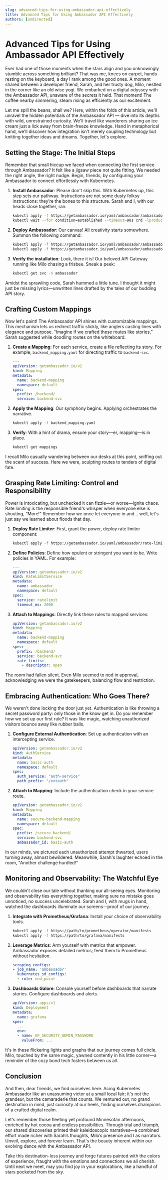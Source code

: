 ```yaml
---
slug: advanced-tips-for-using-ambassador-api-effectively
title: Advanced Tips for Using Ambassador API Effectively
authors: [undirected]
---
```



# Advanced Tips for Using Ambassador API Effectively

Ever had one of those moments when the stars align and you unknowingly stumble across something brilliant? That was me, knees on carpet, hands resting on the keyboard, a day I rank among the good ones. A moment shared between a developer friend, Sarah, and her trusty dog, Milo, nestled in the corner like an old wise yogi. We embarked on a digital odyssey with the Ambassador API, unaware of the secrets it held. That moment! The coffee nearby simmering, steam rising as efficiently as our excitement.

Let me spill the beans, shall we? Here, within the folds of this article, we'll unravel the hidden potentials of the Ambassador API — dive into its depths with wild, unrestrained curiosity. We'll travel like wanderers sharing an ice cream just a lick away from brain-freeze knowledge. Hand in metaphorical hand, we'll discover how integration isn't merely coupling technology but knitting together ideas and dreams. Together, let's explore.

## Setting the Stage: The Initial Steps

Remember that small hiccup we faced when connecting the first service through Ambassador? It felt like a jigsaw piece not quite fitting. We needed the right angle, the right nudge. Begin, friends, by configuring your Ambassador to connect effortlessly with Kubernetes. 

1. **Install Ambassador**: Please don't skip this. With Kubernetes up, this step sets our pathway. Instructions are not some dusty folksy instructions: they’re the bones to this structure. Sarah and I, with our heads close together, ran:

    ```bash
    kubectl apply -f https://getambassador.io/yaml/ambassador/ambassador-crds.yaml
    kubectl wait --for condition=established --timeout=90s crd -lproduct=aes
    ```

2. **Deploy Ambassador**: Our canvas! All creativity starts somewhere. Summon the following command:

    ```bash
    kubectl apply -f https://getambassador.io/yaml/ambassador/ambassador-rbac.yaml
    kubectl apply -f https://getambassador.io/yaml/ambassador/ambassador-service.yaml
    ```

3. **Verify the installation**: Look, there it is! Our beloved API Gateway running like Milo chasing a frisbee. Sneak a peek:

    ```bash
    kubectl get svc -n ambassador
    ```

Amidst the sprawling code, Sarah hummed a little tune. I thought it might just be missing lyrics—unwritten lines drafted by the tales of our budding API story.

## Crafting Custom Mappings

Now let's paint! The Ambassador API shines with customizable mappings. This mechanism lets us redirect traffic slickly, like anglers casting lines with elegance and purpose. “Imagine if we crafted these routes like stories,” Sarah suggested while doodling routes on the whiteboard.

1. **Create a Mapping**: For each service, create a file reflecting its story. For example, `backend_mapping.yaml` for directing traffic to `backend-svc`.

    ```yaml
    ---
    apiVersion: getambassador.io/v2
    kind: Mapping
    metadata:
      name: backend-mapping
      namespace: default
    spec:
      prefix: /backend/
      service: backend-svc
    ```

2. **Apply the Mapping**: Our symphony begins. Applying orchestrates the narrative.

    ```bash
    kubectl apply -f backend_mapping.yaml
    ```

3. **Verify**: With a hint of drama, ensure your story—er, mapping—is in place.

    ```bash
    kubectl get mappings
    ```

I recall Milo casually wandering between our desks at this point, sniffing out the scent of success. Here we were, sculpting routes to tenders of digital fate.

## Grasping Rate Limiting: Control and Responsibility

Power is intoxicating, but unchecked it can fizzle—or worse—ignite chaos. Rate limiting is the responsible friend's whisper when everyone else is shouting, “More!” Remember how we once let everyone in and… well, let's just say we learned about floods that day.

1. **Deploy Rate Limiter**: First, grant the power, deploy rate limiter component:

    ```bash
    kubectl apply -f https://getambassador.io/yaml/ambassador/rate-limit-service.yaml
    ```

2. **Define Policies**: Define how opulent or stringent you want to be. Write policies in YAML. For example:

    ```yaml
    ---
    apiVersion: getambassador.io/v2
    kind: RateLimitService
    metadata:
      name: ambassador
      namespace: default
    spec:
      service: ratelimit
      timeout_ms: 2000
    ```

3. **Attach to Mappings**: Directly link these rules to mapped services:

    ```yaml
    apiVersion: getambassador.io/v2
    kind: Mapping
    metadata:
      name: backend-mapping
      namespace: default
    spec:
      prefix: /backend/
      service: backend-svc
      rate_limits:
        - descriptor: open
    ```

The room had fallen silent. Even Milo seemed to nod in approval, acknowledging we were the gatekeepers, balancing flow and restriction.

## Embracing Authentication: Who Goes There?

We weren't done locking the door just yet. Authentication is like throwing a secret password party: only those in the know get in. Do you remember how we set up our first rule? It was like magic, watching unauthorized visitors bounce away like rubber balls.

1. **Configure External Authentication**: Set up authentication with an intercepting service.

    ```yaml
    apiVersion: getambassador.io/v2
    kind: AuthService
    metadata:
      name: basic-auth
      namespace: default
    spec:
      auth_service: "auth-service"
      path_prefix: "/extauth"
    ```

2. **Attach to Mapping**: Include the authentication check in your service route.

    ```yaml
    apiVersion: getambassador.io/v2
    kind: Mapping
    metadata:
      name: secure-backend-mapping
      namespace: default
    spec:
      prefix: /secure-backend/
      service: backend-svc
      ambassador_id: basic-auth
    ```

In our minds, we pictured each unauthorized attempt thwarted, users turning away, almost bewildered. Meanwhile, Sarah's laughter echoed in the room, "Another challenge hurdled!"

## Monitoring and Observability: The Watchful Eye

We couldn't close our tale without thanking our all-seeing eyes. Monitoring and observability ties everything together, making sure no mistake goes unnoticed, no success uncelebrated. Sarah and I, with mugs in hand, watched the dashboards illuminate our screens—proof of our journey.

1. **Integrate with Prometheus/Grafana**: Install your choice of observability tools.

    ```bash
    kubectl apply -f https://path/to/prometheus/operator/manifests
    kubectl apply -f https://path/to/grafana/manifests
    ```

2. **Leverage Metrics**: Arm yourself with metrics that empower. Ambassador exposes detailed metrics; feed them to Prometheus without hesitation.

    ```yaml
    scraping_configs:
    - job_name: 'ambassador'
      kubernetes_sd_configs:
      - role: end_point
    ```

3. **Dashboards Galore**: Console yourself before dashboards that narrate stories. Configure dashboards and alerts.

    ```yaml
    apiVersion: apps/v1
    kind: Deployment
    metadata:
      name: grafana
    spec:
      ...
      env:
      - name: GF_SECURITY_ADMIN_PASSWORD
        valueFrom: ...
    ```

It's in these flickering lights and graphs that our journey comes full circle. Milo, touched by the same magic, yawned contently in his little corner—a reminder of the cozy bond tech fosters between us all.

## Conclusion

And then, dear friends, we find ourselves here. Acing Kubernetes Ambassador like an unassuming victor at a small local fair; it's not the grandeur, but the camaraderie that counts. We ventured out, no grand destination in mind, just curiosity at our heels, finding ourselves champions of a crafted digital realm.

Let's remember those fleeting yet profound Minnesotan afternoons, enriched by hot cocoa and endless possibilities. Through trial and triumph, our shared discoveries printed their kaleidoscopic narratives—a combined effort made richer with Sarah’s thoughts, Milo’s presence and I as narrators. Unveil, explore, and forever learn. That's the beauty inherent within our evolving dance with the Ambassador API.

Take this destination-less journey and forge futures painted with the colors of experience, fraught with the emotions and connections we all cherish. Until next we meet, may you find joy in your explorations, like a handful of stars pocketed from the sky.